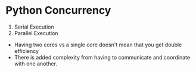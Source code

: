 # Python Concurrency

1) Serial Execution
2) Parallel Execution
- Having two cores vs a single core doesn't mean that you get double efficiency
- There is added complexity from having to communicate and coordinate with one another. 

